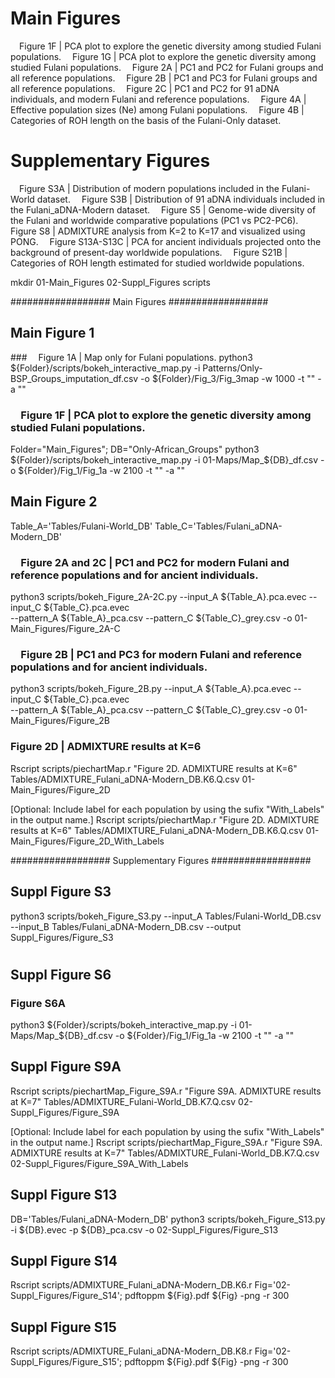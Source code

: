 

# Main Figures
 Figure 1F | PCA plot to explore the genetic diversity among studied Fulani populations.
 Figure 1G | PCA plot to explore the genetic diversity among studied Fulani populations.
 Figure 2A | PC1 and PC2 for Fulani groups and all reference populations.
 Figure 2B | PC1 and PC3 for Fulani groups and all reference populations.
 Figure 2C | PC1 and PC2 for 91 aDNA individuals, and modern Fulani and reference populations.
 Figure 4A | Effective population sizes (Ne) among Fulani populations.
 Figure 4B | Categories of ROH length on the basis of the Fulani-Only dataset.

# Supplementary Figures
 Figure S3A | Distribution of modern populations included in the Fulani-World dataset.
 Figure S3B | Distribution of 91 aDNA individuals included in the Fulani_aDNA-Modern dataset.
 Figure S5 | Genome-wide diversity of the Fulani and worldwide comparative populations (PC1 vs PC2-PC6).
 Figure S8 | ADMIXTURE analysis from K=2 to K=17 and visualized using PONG.
 Figure S13A-S13C | PCA for ancient individuals projected onto the background of present-day worldwide populations.
 Figure S21B | Categories of ROH length estimated for studied worldwide populations.


mkdir 01-Main_Figures 02-Suppl_Figures scripts

##################  Main Figures  ################## 

## Main Figure 1

###  Figure 1A | Map only for Fulani populations.
python3 ${Folder}/scripts/bokeh_interactive_map.py -i Patterns/Only-BSP_Groups_imputation_df.csv -o ${Folder}/Fig_3/Fig_3map -w 1000 -t "" -a ""

###  Figure 1F | PCA plot to explore the genetic diversity among studied Fulani populations.
Folder="Main_Figures"; DB="Only-African_Groups"
python3 ${Folder}/scripts/bokeh_interactive_map.py -i 01-Maps/Map_${DB}_df.csv -o ${Folder}/Fig_1/Fig_1a -w 2100 -t "" -a ""


## Main Figure 2
Table_A='Tables/Fulani-World_DB'
Table_C='Tables/Fulani_aDNA-Modern_DB'

###  Figure 2A and 2C | PC1 and PC2 for modern Fulani and reference populations and for ancient individuals.
python3 scripts/bokeh_Figure_2A-2C.py --input_A ${Table_A}.pca.evec --input_C ${Table_C}.pca.evec \
 --pattern_A ${Table_A}_pca.csv --pattern_C ${Table_C}_grey.csv -o 01-Main_Figures/Figure_2A-C

###  Figure 2B | PC1 and PC3 for modern Fulani and reference populations and for ancient individuals.
python3 scripts/bokeh_Figure_2B.py --input_A ${Table_A}.pca.evec --input_C ${Table_C}.pca.evec \
 --pattern_A ${Table_A}_pca.csv --pattern_C ${Table_C}_grey.csv -o 01-Main_Figures/Figure_2B

###  Figure 2D | ADMIXTURE results at K=6
Rscript scripts/piechartMap.r "Figure 2D. ADMIXTURE results at K=6" Tables/ADMIXTURE_Fulani_aDNA-Modern_DB.K6.Q.csv 01-Main_Figures/Figure_2D

[Optional: Include label for each population by using the sufix "With_Labels" in the output name.]
Rscript scripts/piechartMap.r "Figure 2D. ADMIXTURE results at K=6" Tables/ADMIXTURE_Fulani_aDNA-Modern_DB.K6.Q.csv 01-Main_Figures/Figure_2D_With_Labels



##################  Supplementary Figures  ##################  

## Suppl Figure S3
python3 scripts/bokeh_Figure_S3.py --input_A Tables/Fulani-World_DB.csv --input_B Tables/Fulani_aDNA-Modern_DB.csv --output Suppl_Figures/Figure_S3
#
#

## Suppl Figure S6
### Figure S6A
python3 ${Folder}/scripts/bokeh_interactive_map.py -i 01-Maps/Map_${DB}_df.csv -o ${Folder}/Fig_1/Fig_1a -w 2100 -t "" -a ""

## Suppl Figure S9A
Rscript scripts/piechartMap_Figure_S9A.r "Figure S9A. ADMIXTURE results at K=7" Tables/ADMIXTURE_Fulani-World_DB.K7.Q.csv 02-Suppl_Figures/Figure_S9A

[Optional: Include label for each population by using the sufix "With_Labels" in the output name.]
Rscript scripts/piechartMap_Figure_S9A.r "Figure S9A. ADMIXTURE results at K=7" Tables/ADMIXTURE_Fulani-World_DB.K7.Q.csv 02-Suppl_Figures/Figure_S9A_With_Labels

## Suppl Figure S13
DB='Tables/Fulani_aDNA-Modern_DB'
python3 scripts/bokeh_Figure_S13.py -i ${DB}.evec -p ${DB}_pca.csv -o 02-Suppl_Figures/Figure_S13

## Suppl Figure S14
Rscript scripts/ADMIXTURE_Fulani_aDNA-Modern_DB.K6.r
Fig='02-Suppl_Figures/Figure_S14'; pdftoppm ${Fig}.pdf ${Fig} -png -r 300

## Suppl Figure S15
Rscript scripts/ADMIXTURE_Fulani_aDNA-Modern_DB.K8.r
Fig='02-Suppl_Figures/Figure_S15'; pdftoppm ${Fig}.pdf ${Fig} -png -r 300


